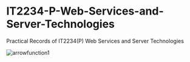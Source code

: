 # IT2234-P-Web-Services-and-Server-Technologies
 Practical Records of  IT2234(P) Web Services and Server Technologies


 
![arrowfunction1](https://github.com/user-attachments/assets/bcdf32e5-99e4-478b-99af-3cff46c8cffa)
